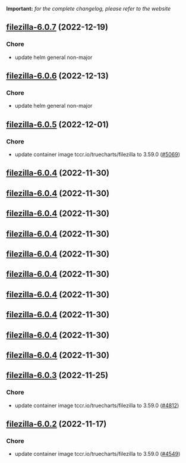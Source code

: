 **Important:**
*for the complete changelog, please refer to the website*




## [filezilla-6.0.7](https://github.com/truecharts/charts/compare/filezilla-6.0.6...filezilla-6.0.7) (2022-12-19)

### Chore

- update helm general non-major
  
  


## [filezilla-6.0.6](https://github.com/truecharts/charts/compare/filezilla-6.0.5...filezilla-6.0.6) (2022-12-13)

### Chore

- update helm general non-major
  
  


## [filezilla-6.0.5](https://github.com/truecharts/charts/compare/filezilla-6.0.4...filezilla-6.0.5) (2022-12-01)

### Chore

- update container image tccr.io/truecharts/filezilla to 3.59.0 ([#5069](https://github.com/truecharts/charts/issues/5069))
  
  


## [filezilla-6.0.4](https://github.com/truecharts/charts/compare/filezilla-6.0.3...filezilla-6.0.4) (2022-11-30)




## [filezilla-6.0.4](https://github.com/truecharts/charts/compare/filezilla-6.0.3...filezilla-6.0.4) (2022-11-30)




## [filezilla-6.0.4](https://github.com/truecharts/charts/compare/filezilla-6.0.3...filezilla-6.0.4) (2022-11-30)




## [filezilla-6.0.4](https://github.com/truecharts/charts/compare/filezilla-6.0.3...filezilla-6.0.4) (2022-11-30)




## [filezilla-6.0.4](https://github.com/truecharts/charts/compare/filezilla-6.0.3...filezilla-6.0.4) (2022-11-30)




## [filezilla-6.0.4](https://github.com/truecharts/charts/compare/filezilla-6.0.3...filezilla-6.0.4) (2022-11-30)




## [filezilla-6.0.4](https://github.com/truecharts/charts/compare/filezilla-6.0.3...filezilla-6.0.4) (2022-11-30)




## [filezilla-6.0.4](https://github.com/truecharts/charts/compare/filezilla-6.0.3...filezilla-6.0.4) (2022-11-30)




## [filezilla-6.0.4](https://github.com/truecharts/charts/compare/filezilla-6.0.3...filezilla-6.0.4) (2022-11-30)




## [filezilla-6.0.4](https://github.com/truecharts/charts/compare/filezilla-6.0.3...filezilla-6.0.4) (2022-11-30)




## [filezilla-6.0.3](https://github.com/truecharts/charts/compare/filezilla-6.0.2...filezilla-6.0.3) (2022-11-25)

### Chore

- update container image tccr.io/truecharts/filezilla to 3.59.0 ([#4812](https://github.com/truecharts/charts/issues/4812))
  
  


## [filezilla-6.0.2](https://github.com/truecharts/charts/compare/filezilla-6.0.1...filezilla-6.0.2) (2022-11-17)

### Chore

- update container image tccr.io/truecharts/filezilla to 3.59.0 ([#4549](https://github.com/truecharts/charts/issues/4549))
  
  
